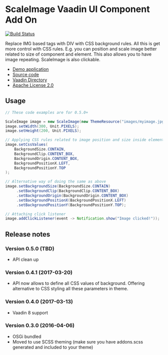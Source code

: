 ScaleImage Vaadin UI Component Add On
=====================================

[![Build Status](https://epic.siika.fi/jenkins/job/ScaleImage%20(Vaadin)/badge/icon)](https://epic.siika.fi/jenkins/job/ScaleImage%20(Vaadin)/)

Replace IMG based tags with DIV with CSS background rules. All this is get more control with CSS rules. E.g. you can
position and scale image better related to size of component and element. This also allows you to have image repeating.
ScaleImage is also clickable.

 * [Demo application](http://siika.fi:8080/ScaleImageDemo)
 * [Source code](https://github.com/alump/ScaleImage)
 * [Vaadin Directory](http://vaadin.com/directory#addon/scaleimage)
 * [Apache License 2.0](http://www.apache.org/licenses/LICENSE-2.0.html)
 
## Usage
```java
// These code examples are for 0.5.0+

ScaleImage image = new ScaleImage(new ThemeResource("images/myimage.jpg"));
image.setWidth(300, Unit.PIXELS);
image.setHeight(200, Unit.PIXELS);

// Applying CSS rules related to image position and size inside element
image.setCssValues(
    BackgroundSize.CONTAIN,
    BackgroundClip.CONTENT_BOX,
    BackgroundOrigin.CONTENT_BOX,
    BackgroundPositionX.LEFT,
    BackgroundPositionY.TOP
);

// Alternative way of doing the same as above
image.setBackgroundSize(BackgroundSize.CONTAIN)
     .setBackgroundClip(BackgroundClip.CONTENT_BOX)
     .setBackgroundOrigin(BackgroundOrigin.CONTENT_BOX)
     .setBackgroundPositionX(BackgroundPositionX.LEFT)
     .setBackgroundPositionY(BackgroundPositionY.TOP);

// Attaching click listener
image.addClickListener(event -> Notification.show("Image clicked!"));
```
 
## Release notes

### Version 0.5.0 (TBD)
- API clean up

### Version 0.4.1 (2017-03-20)
- API now allows to define all CSS values of background. Offering alternative to CSS styling all these parameters in theme.

### Version 0.4.0 (2017-03-13)
- Vaadin 8 support

### Version 0.3.0 (2016-04-06)
- OSGi bundled
- Moved to use SCSS theming (make sure you have addons.scss generated and included to your theme)
 
